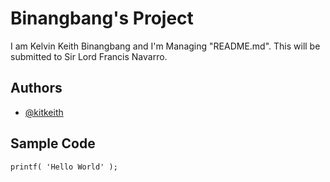 # Binangbang's Project
I am Kelvin Keith Binangbang and I'm Managing "README.md". This will be submitted to Sir Lord Francis Navarro.
## Authors
- [@kitkeith](https://github.com/kitkeith)
## Sample Code
`printf( 'Hello World' );`

